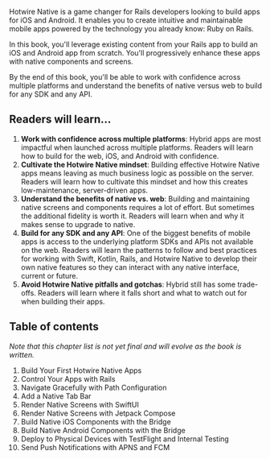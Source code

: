 Hotwire Native is a game changer for Rails developers looking to build apps for iOS and Android. It enables you to create intuitive and maintainable mobile apps powered by the technology you already know: Ruby on Rails.

In this book, you'll leverage existing content from your Rails app to build an iOS and Android app from scratch. You'll progressively enhance these apps with native components and screens.

By the end of this book, you'll be able to work with confidence across multiple platforms and understand the benefits of native versus web to build for any SDK and any API.

## Readers will learn...

1. **Work with confidence across multiple platforms**: Hybrid apps are most impactful when launched across multiple platforms. Readers will learn how to build for the web, iOS, and Android with confidence.
1. **Cultivate the Hotwire Native mindset**: Building effective Hotwire Native apps means leaving as much business logic as possible on the server. Readers will learn how to cultivate this mindset and how this creates low-maintenance, server-driven apps.
1. **Understand the benefits of native vs. web**: Building and maintaining native screens and components requires a lot of effort. But sometimes the additional fidelity is worth it. Readers will learn when and why it makes sense to upgrade to native.
1. **Build for any SDK and any API**: One of the biggest benefits of mobile apps is access to the underlying platform SDKs and APIs not available on the web. Readers will learn the patterns to follow and best practices for working with Swift, Kotlin, Rails, and Hotwire Native to develop their own native features so they can interact with any native interface, current or future.
1. **Avoid Hotwire Native pitfalls and gotchas**: Hybrid still has some trade-offs. Readers will learn where it falls short and what to watch out for when building their apps.

## Table of contents

*Note that this chapter list is not yet final and will evolve as the book is written.*

1. Build Your First Hotwire Native Apps
1. Control Your Apps with Rails
1. Navigate Gracefully with Path Configuration
1. Add a Native Tab Bar
1. Render Native Screens with SwiftUI
1. Render Native Screens with Jetpack Compose
1. Build Native iOS Components with the Bridge
1. Build Native Android Components with the Bridge
1. Deploy to Physical Devices with TestFlight and Internal Testing
1. Send Push Notifications with APNS and FCM
